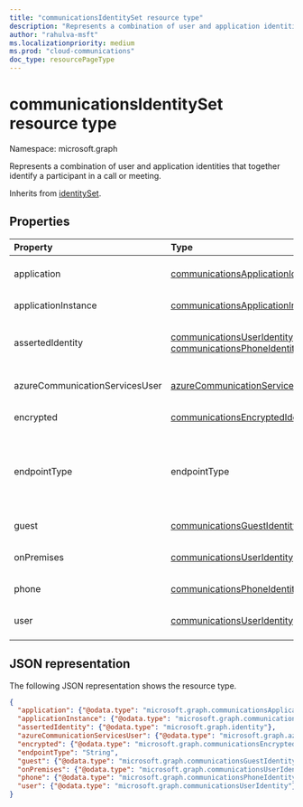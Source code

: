 ```yaml
--- 
title: "communicationsIdentitySet resource type"
description: "Represents a combination of user and application identities that together identify a participant in a call or meeting."
author: "rahulva-msft"
ms.localizationpriority: medium
ms.prod: "cloud-communications"
doc_type: resourcePageType
---
```


# communicationsIdentitySet resource type

Namespace: microsoft.graph

Represents a combination of user and application identities that together identify a participant in a call or meeting.

Inherits from [identitySet](identityset.md).

## Properties

| Property                       | Type                        | Description                                                                                                                                       |
| :----------------------------- | :---------------------------| :-------------------------------------------------------------------------------------------------------------------------------------------------|
| application | [communicationsApplicationIdentity](communicationsapplicationidentity.md) | The application associated with this action. Inherited from **identitySet**. |
| applicationInstance | [communicationsApplicationInstanceIdentity](communicationsapplicationinstanceidentity.md) | The application instance associated with this action. |
| assertedIdentity | [communicationsUserIdentity](communicationsuseridentity.md) or [communicationsPhoneIdentity](communicationsphoneidentity.md) | An **identity** the participant would like to present itself as to the other participants in the call. |
| azureCommunicationServicesUser | [azureCommunicationServicesUserIdentity](azurecommunicationservicesuseridentity.md) | The Azure Communication Services user associated with this action. |
| encrypted | [communicationsEncryptedIdentity](communicationsencryptedidentity.md) | The encrypted user associated with this action. |
| endpointType | endpointType | Type of endpoint that the participant uses. Possible values are: `default`, `voicemail`, `skypeForBusiness`, `skypeForBusinessVoipPhone`, `unknownFutureValue`. |
| guest | [communicationsGuestIdentity](communicationsguestidentity.md) | The guest user associated with this action. |
| onPremises | [communicationsUserIdentity](communicationsuseridentity.md) | The Skype for Business on-premises user associated with this action. |
| phone | [communicationsPhoneIdentity](communicationsphoneidentity.md) | The phone user associated with this action. |
| user | [communicationsUserIdentity](communicationsuseridentity.md) | The user associated with this action. Inherited from **identitySet**. |

## JSON representation

The following JSON representation shows the resource type.

<!-- {
  "blockType": "resource",
  "@odata.type": "microsoft.graph.communicationsIdentitySet",
  "optionalProperties": [
    "application",
    "user",
    "phone",
    "guest",
    "encrypted",
    "azureCommunicationServicesUser",
    "applicationInstance",
    "onPremises",
    "assertedIdentity",
    "endpointType"
  ],
} -->
```json
{
  "application": {"@odata.type": "microsoft.graph.communicationsApplicationIdentity"},
  "applicationInstance": {"@odata.type": "microsoft.graph.communicationsApplicationInstanceIdentity"},
  "assertedIdentity": {"@odata.type": "microsoft.graph.identity"},
  "azureCommunicationServicesUser": {"@odata.type": "microsoft.graph.azureCommunicationServicesUserIdentity"},
  "encrypted": {"@odata.type": "microsoft.graph.communicationsEncryptedIdentity"},
  "endpointType": "String",
  "guest": {"@odata.type": "microsoft.graph.communicationsGuestIdentity"},
  "onPremises": {"@odata.type": "microsoft.graph.communicationsUserIdentity"},
  "phone": {"@odata.type": "microsoft.graph.communicationsPhoneIdentity"},
  "user": {"@odata.type": "microsoft.graph.communicationsUserIdentity"}
}
```
